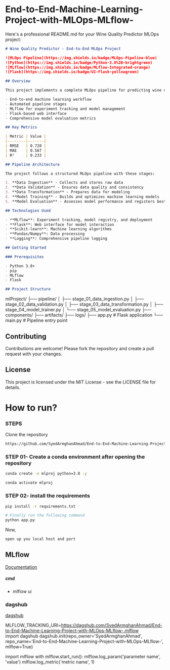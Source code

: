 # End-to-End-Machine-Learning-Project-with-MLOps-MLflow-

Here's a professional README.md for your Wine Quality Predictor MLOps project:

```markdown
# Wine Quality Predictor - End-to-End MLOps Project

![MLOps Pipeline](https://img.shields.io/badge/MLOps-Pipeline-blue)
![Python](https://img.shields.io/badge/Python-3.8%2B-brightgreen)
![MLflow](https://img.shields.io/badge/MLflow-Integrated-orange)
![Flask](https://img.shields.io/badge/UI-Flask-yellowgreen)

## Overview

This project implements a complete MLOps pipeline for predicting wine quality, featuring:

- End-to-end machine learning workflow
- Automated pipeline stages
- MLflow for experiment tracking and model management
- Flask-based web interface
- Comprehensive model evaluation metrics

## Key Metrics

| Metric | Value |
|--------|-------|
| RMSE   | 0.720 |
| MAE    | 0.567 |
| R²     | 0.233 |

## Pipeline Architecture

The project follows a structured MLOps pipeline with these stages:

1. **Data Ingestion** - Collects and stores raw data
2. **Data Validation** - Ensures data quality and consistency
3. **Data Transformation** - Prepares data for modeling
4. **Model Training** - Builds and optimizes machine learning models
5. **Model Evaluation** - Assesses model performance and registers best model

## Technologies Used

- **MLflow**: Experiment tracking, model registry, and deployment
- **Flask**: Web interface for model interaction
- **Scikit-learn**: Machine learning algorithms
- **Pandas/Numpy**: Data processing
- **Logging**: Comprehensive pipeline logging

## Getting Started

### Prerequisites

- Python 3.8+
- pip
- MLflow
- Flask

## Project Structure

```

mlProject/
├── pipeline/
│   ├── stage_01_data_ingestion.py
│   ├── stage_02_data_validation.py
│   ├── stage_03_data_transformation.py
│   ├── stage_04_model_trainer.py
│   └── stage_05_model_evaluation.py
├── components/
├── artifacts/
├── logs/
├── app.py            # Flask application
└── main.py           # Pipeline entry point

## Contributing

Contributions are welcome! Please fork the repository and create a pull request with your changes.

## License

This project is licensed under the MIT License - see the LICENSE file for details.

# How to run?

### STEPS

Clone the repository

```bash
https://github.com/SyedArmghanAhmad/End-to-End-Machine-Learning-Project-with-MLOps-MLflow-
```

### STEP 01- Create a conda environment after opening the repository

```bash
conda create -n mlproj python=3.8 -y
```

```bash
conda activate mlproj
```

### STEP 02- install the requirements

```bash
pip install -r requirements.txt
```

```bash
# Finally run the following command
python app.py
```

Now,

```bash
open up you local host and port
```

## MLflow

[Documentation](https://mlflow.org/docs/latest/index.html)

##### cmd

- mlflow ui

### dagshub

[dagshub](https://dagshub.com/)

MLFLOW_TRACKING_URI=<https://dagshub.com/SyedArmghanAhmad/End-to-End-Machine-Learning-Project-with-MLOps-MLflow-.mlflow>
 \
import dagshub
dagshub.init(repo_owner='SyedArmghanAhmad', repo_name='End-to-End-Machine-Learning-Project-with-MLOps-MLflow-', mlflow=True)

import mlflow
with mlflow.start_run():
  mlflow.log_param('parameter name', 'value')
  mlflow.log_metric('metric name', 1)

